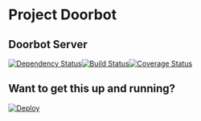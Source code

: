 # Project Doorbot
## Doorbot Server

[![Dependency Status](https://gemnasium.com/jweakley/doorbot-server.svg)](https://gemnasium.com/jweakley/doorbot-server)[![Build Status](https://travis-ci.org/jweakley/doorbot-server.svg?branch=master)](https://travis-ci.org/jweakley/doorbot-server)[![Coverage Status](https://coveralls.io/repos/jweakley/doorbot-server/badge.png)](https://coveralls.io/r/jweakley/doorbot-server)

## Want to get this up and running?
[![Deploy](https://www.herokucdn.com/deploy/button.png)](https://heroku.com/deploy)


